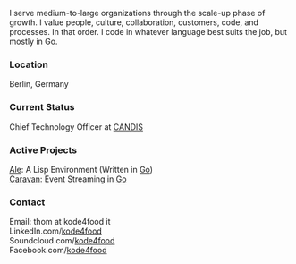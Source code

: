 I serve medium-to-large organizations through the scale-up phase of growth. I value people, culture, collaboration, customers, code, and processes. In that order. I code in whatever language best suits the job, but mostly in Go.

### Location
Berlin, Germany

### Current Status
Chief Technology Officer at [CANDIS](http://www.candis.io/)

### Active Projects
[Ale](https://www.ale-lang.org/): A Lisp Environment (Written in [Go](http://golang.org/))<br/>
[Caravan](https://www.github.com/kode4food/caravan): Event Streaming in [Go](http://golang.org/)

### Contact
Email: thom at kode4food it<br/>
LinkedIn.com/[kode4food](https://www.linkedin.com/in/kode4food/)<br/>
Soundcloud.com/[kode4food](https://www.soundcloud.com/kode4food/)<br/>
Facebook.com/[kode4food](https://www.facebook.com/kode4food/)
